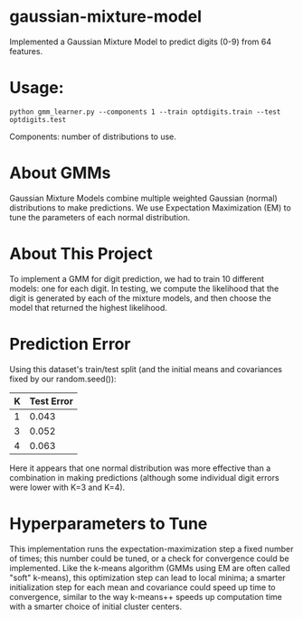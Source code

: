 # gaussian-mixture-model

Implemented a Gaussian Mixture Model to predict digits (0-9) from 64 features.

# Usage:
```
python gmm_learner.py --components 1 --train optdigits.train --test optdigits.test
```
Components: number of distributions to use. 

# About GMMs

Gaussian Mixture Models combine multiple weighted Gaussian (normal) distributions to make predictions.
We use Expectation Maximization (EM) to tune the parameters of each normal distribution. 

# About This Project

To implement a GMM for digit prediction, we had to train 10 different models: one for each digit.
In testing, we compute the likelihood that the digit is generated by each of the mixture models, and then choose the model that returned the highest likelihood.

# Prediction Error

Using this dataset's train/test split (and the initial means and covariances fixed by our random.seed()):


| K | Test Error |
| --- | ---------- |
| 1 | 0.043 |
| 3 | 0.052 |
| 4 | 0.063 |

Here it appears that one normal distribution was more effective than a combination in making predictions (although some individual digit errors were lower with K=3 and K=4).

# Hyperparameters to Tune

This implementation runs the expectation-maximization step a fixed number of times; this number could be tuned, or a check for convergence could be implemented.
Like the k-means algorithm (GMMs using EM are often called "soft" k-means), this optimization step can lead to local minima; a smarter initialization step for each mean and covariance could speed up time to convergence, similar to the way k-means++ speeds up computation time with a smarter choice of initial cluster centers.

